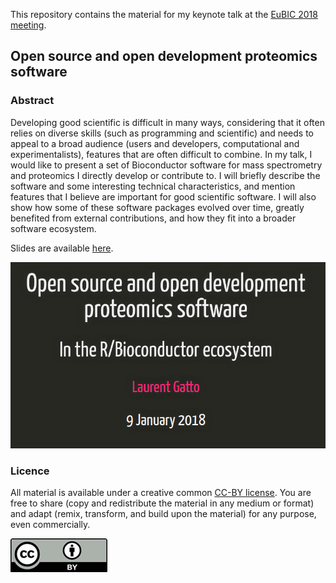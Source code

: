 This repository contains the material for my keynote talk at
the [EuBIC 2018 meeting](http://uahost.uantwerpen.be/eubic18/).

## Open source and open development proteomics software 

### Abstract

Developing good scientific is difficult in many ways, considering that
it often relies on diverse skills (such as programming and scientific)
and needs to appeal to a broad audience (users and developers,
computational and experimentalists), features that are often difficult
to combine. In my talk, I would like to present a set of Bioconductor
software for mass spectrometry and proteomics I directly develop or
contribute to. I will briefly describe the software and some
interesting technical characteristics, and mention features that I
believe are important for good scientific software. I will also show
how some of these software packages evolved over time, greatly
benefited from external contributions, and how they fit into a broader
software ecosystem.

Slides are available [here](https://rawgit.com/lgatto/2018_01_09_EuBIC_Ghent/master/eubic_lgatto.html).

![First slide](./Figures/screenshot.png)

### Licence

All material is available under a creative common
[CC-BY license](http://creativecommons.org/licenses/by/4.0/). You are
free to share (copy and redistribute the material in any medium or
format) and adapt (remix, transform, and build upon the material) for
any purpose, even commercially.

![CC-BY](./Figures/cc1.jpg)

